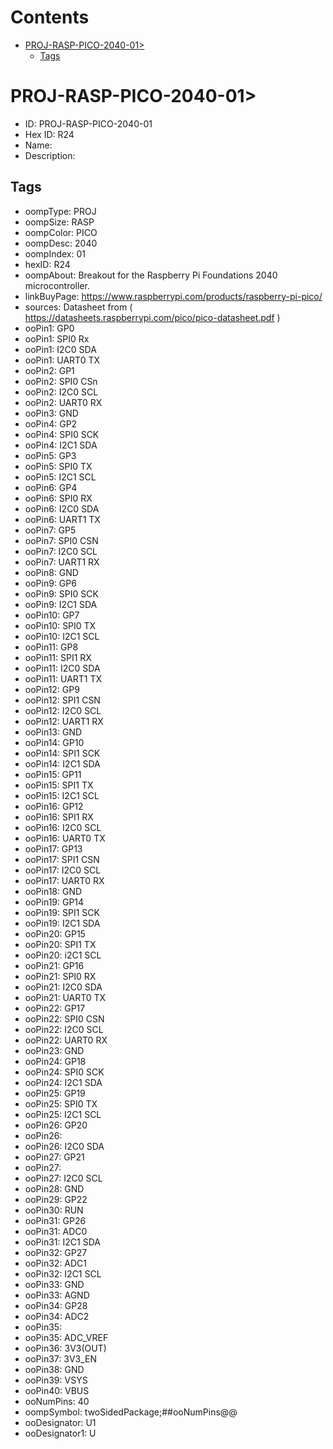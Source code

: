 



Contents
========

* [PROJ-RASP-PICO-2040-01>](#proj-rasp-pico-2040-01)
	* [Tags](#tags)

# PROJ-RASP-PICO-2040-01>

- ID: PROJ-RASP-PICO-2040-01
- Hex ID: R24
- Name: 
- Description: 

## Tags

- oompType: PROJ
- oompSize: RASP
- oompColor: PICO
- oompDesc: 2040
- oompIndex: 01
- hexID: R24
- oompAbout: Breakout for the Raspberry Pi Foundations 2040 microcontroller.
- linkBuyPage: https://www.raspberrypi.com/products/raspberry-pi-pico/
- sources: Datasheet from ( https://datasheets.raspberrypi.com/pico/pico-datasheet.pdf )
- ooPin1: GP0
- ooPin1: SPI0 Rx
- ooPin1: I2C0 SDA
- ooPin1: UART0 TX
- ooPin2: GP1
- ooPin2: SPI0 CSn
- ooPin2: I2C0 SCL
- ooPin2: UART0 RX
- ooPin3: GND
- ooPin4: GP2
- ooPin4: SPI0 SCK
- ooPin4: I2C1 SDA
- ooPin5: GP3
- ooPin5: SPI0 TX
- ooPin5: I2C1 SCL
- ooPin6: GP4
- ooPin6: SPI0 RX
- ooPin6: I2C0 SDA
- ooPin6: UART1 TX
- ooPin7: GP5
- ooPin7: SPI0 CSN
- ooPin7: I2C0 SCL
- ooPin7: UART1 RX
- ooPin8: GND
- ooPin9: GP6
- ooPin9: SPI0 SCK
- ooPin9: I2C1 SDA
- ooPin10: GP7
- ooPin10: SPI0 TX
- ooPin10: I2C1 SCL
- ooPin11: GP8
- ooPin11: SPI1 RX
- ooPin11: I2C0 SDA
- ooPin11: UART1 TX
- ooPin12: GP9
- ooPin12: SPI1 CSN
- ooPin12: I2C0 SCL
- ooPin12: UART1 RX
- ooPin13: GND
- ooPin14: GP10
- ooPin14: SPI1 SCK
- ooPin14: I2C1 SDA
- ooPin15: GP11
- ooPin15: SPI1 TX
- ooPin15: I2C1 SCL
- ooPin16: GP12
- ooPin16: SPI1 RX
- ooPin16: I2C0 SCL
- ooPin16: UART0 TX
- ooPin17: GP13
- ooPin17: SPI1 CSN
- ooPin17: I2C0 SCL
- ooPin17: UART0 RX
- ooPin18: GND
- ooPin19: GP14
- ooPin19: SPI1 SCK
- ooPin19: I2C1 SDA
- ooPin20: GP15
- ooPin20: SPI1 TX
- ooPin20: i2C1 SCL
- ooPin21: GP16
- ooPin21: SPI0 RX
- ooPin21: I2C0 SDA
- ooPin21: UART0 TX
- ooPin22: GP17
- ooPin22: SPI0 CSN
- ooPin22: I2C0 SCL
- ooPin22: UART0 RX
- ooPin23: GND
- ooPin24: GP18
- ooPin24: SPI0 SCK
- ooPin24: I2C1 SDA
- ooPin25: GP19
- ooPin25: SPI0 TX
- ooPin25: I2C1 SCL
- ooPin26: GP20
- ooPin26: 
- ooPin26: I2C0 SDA
- ooPin27: GP21
- ooPin27: 
- ooPin27: I2C0 SCL
- ooPin28: GND
- ooPin29: GP22
- ooPin30: RUN
- ooPin31: GP26
- ooPin31: ADC0
- ooPin31: I2C1 SDA
- ooPin32: GP27
- ooPin32: ADC1
- ooPin32: I2C1 SCL
- ooPin33: GND
- ooPin33: AGND
- ooPin34: GP28
- ooPin34: ADC2
- ooPin35: 
- ooPin35: ADC_VREF
- ooPin36: 3V3(OUT)
- ooPin37: 3V3_EN
- ooPin38: GND
- ooPin39: VSYS
- ooPin40: VBUS
- ooNumPins: 40
- oompSymbol: twoSidedPackage;##ooNumPins@@
- ooDesignator: U1
- ooDesignator1: U
